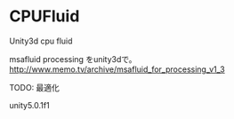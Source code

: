 # CPUFluid
Unity3d cpu fluid

msafluid processing をunity3dで。
http://www.memo.tv/archive/msafluid_for_processing_v1_3

TODO: 最適化

unity5.0.1f1

